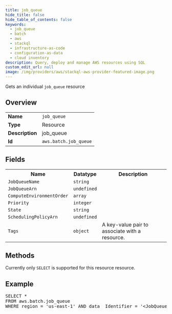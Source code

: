 ```yaml
---
title: job_queue
hide_title: false
hide_table_of_contents: false
keywords:
  - job_queue
  - batch
  - aws
  - stackql
  - infrastructure-as-code
  - configuration-as-data
  - cloud inventory
description: Query, deploy and manage AWS resources using SQL
custom_edit_url: null
image: /img/providers/aws/stackql-aws-provider-featured-image.png
---
```

Gets an individual <code>job_queue</code> resource

## Overview
<table><tbody>
<tr><td><b>Name</b></td><td><code>job_queue</code></td></tr>
<tr><td><b>Type</b></td><td>Resource</td></tr>
<tr><td><b>Description</b></td><td>job_queue</td></tr>
<tr><td><b>Id</b></td><td><code>aws.batch.job_queue</code></td></tr>
</tbody></table>

## Fields
<table><tbody>
<tr><th>Name</th><th>Datatype</th><th>Description</th></tr>
<tr><td><code>JobQueueName</code></td><td><code>string</code></td><td></td></tr>
<tr><td><code>JobQueueArn</code></td><td><code>undefined</code></td><td></td></tr>
<tr><td><code>ComputeEnvironmentOrder</code></td><td><code>array</code></td><td></td></tr>
<tr><td><code>Priority</code></td><td><code>integer</code></td><td></td></tr>
<tr><td><code>State</code></td><td><code>string</code></td><td></td></tr>
<tr><td><code>SchedulingPolicyArn</code></td><td><code>undefined</code></td><td></td></tr>
<tr><td><code>Tags</code></td><td><code>object</code></td><td>A key-value pair to associate with a resource.</td></tr>

</tbody></table>

## Methods
Currently only <code>SELECT</code> is supported for this resource resource.

## Example
<pre>
SELECT * 
FROM aws.batch.job_queue
WHERE region = 'us-east-1' AND data__Identifier = '&lt;JobQueueArn&gt;'
</pre>
